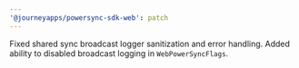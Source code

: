 ```yaml
---
'@journeyapps/powersync-sdk-web': patch
---
```


Fixed shared sync broadcast logger sanitization and error handling. Added ability to disabled broadcast logging in `WebPowerSyncFlags`.
